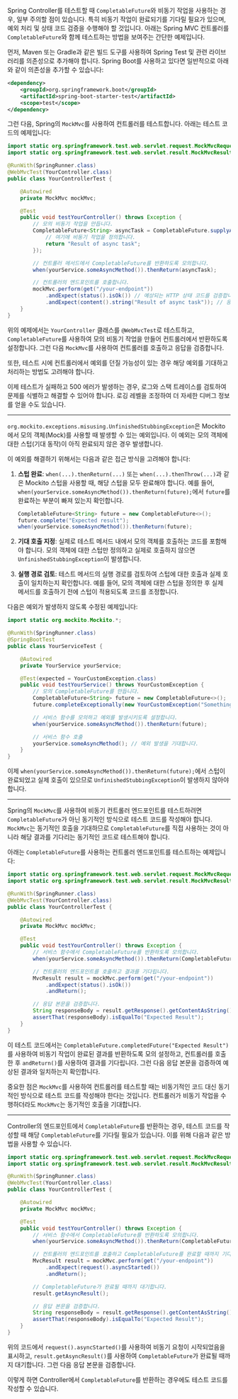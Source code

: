 Spring Controller를 테스트할 때 `CompletableFuture`와 비동기 작업을 사용하는 경우, 일부 주의할 점이 있습니다. 특히 비동기 작업이 완료되기를 기다릴 필요가 있으며, 예외 처리 및 상태 코드 검증을 수행해야 할 것입니다. 아래는 Spring MVC 컨트롤러를 `CompletableFuture`와 함께 테스트하는 방법을 보여주는 간단한 예제입니다.

먼저, Maven 또는 Gradle과 같은 빌드 도구를 사용하여 Spring Test 및 관련 라이브러리를 의존성으로 추가해야 합니다. Spring Boot를 사용하고 있다면 일반적으로 아래와 같이 의존성을 추가할 수 있습니다:

```xml
<dependency>
    <groupId>org.springframework.boot</groupId>
    <artifactId>spring-boot-starter-test</artifactId>
    <scope>test</scope>
</dependency>
```

그런 다음, Spring의 `MockMvc`를 사용하여 컨트롤러를 테스트합니다. 아래는 테스트 코드의 예제입니다:

```java
import static org.springframework.test.web.servlet.request.MockMvcRequestBuilders.*;
import static org.springframework.test.web.servlet.result.MockMvcResultMatchers.*;

@RunWith(SpringRunner.class)
@WebMvcTest(YourController.class)
public class YourControllerTest {

    @Autowired
    private MockMvc mockMvc;

    @Test
    public void testYourController() throws Exception {
        // 모의 비동기 작업을 만듭니다.
        CompletableFuture<String> asyncTask = CompletableFuture.supplyAsync(() -> {
            // 여기에 비동기 작업을 정의합니다.
            return "Result of async task";
        });

        // 컨트롤러 메서드에서 CompletableFuture를 반환하도록 모의합니다.
        when(yourService.someAsyncMethod()).thenReturn(asyncTask);

        // 컨트롤러의 엔드포인트를 호출합니다.
        mockMvc.perform(get("/your-endpoint"))
            .andExpect(status().isOk()) // 예상되는 HTTP 상태 코드를 검증합니다.
            .andExpect(content().string("Result of async task")); // 응답 본문을 검증합니다.
    }
}
```

위의 예제에서는 `YourController` 클래스를 `@WebMvcTest`로 테스트하고, `CompletableFuture`를 사용하여 모의 비동기 작업을 만들어 컨트롤러에서 반환하도록 설정합니다. 그런 다음 `MockMvc`를 사용하여 컨트롤러를 호출하고 응답을 검증합니다.

또한, 테스트 시에 컨트롤러에서 예외를 던질 가능성이 있는 경우 해당 예외를 기대하고 처리하는 방법도 고려해야 합니다.

이제 테스트가 실패하고 500 에러가 발생하는 경우, 로그와 스택 트레이스를 검토하여 문제를 식별하고 해결할 수 있어야 합니다. 로깅 레벨을 조정하여 더 자세한 디버그 정보를 얻을 수도 있습니다.

--------------

`org.mockito.exceptions.misusing.UnfinishedStubbingException`은 Mockito에서 모의 객체(Mock)를 사용할 때 발생할 수 있는 예외입니다. 이 예외는 모의 객체에 대한 스텁(기대 동작)이 아직 완료되지 않은 경우 발생합니다.

이 예외를 해결하기 위해서는 다음과 같은 접근 방식을 고려해야 합니다:

1. **스텁 완료**: `when(...).thenReturn(...)` 또는 `when(...).thenThrow(...)`과 같은 Mockito 스텁을 사용할 때, 해당 스텁을 모두 완료해야 합니다. 예를 들어, `when(yourService.someAsyncMethod()).thenReturn(future);`에서 `future`를 완료하는 부분이 빠져 있는지 확인합니다.

   ```java
   CompletableFuture<String> future = new CompletableFuture<>();
   future.complete("Expected result");
   when(yourService.someAsyncMethod()).thenReturn(future);
   ```

2. **기대 호출 지정**: 실제로 테스트 메서드 내에서 모의 객체를 호출하는 코드를 포함해야 합니다. 모의 객체에 대한 스텁만 정의하고 실제로 호출하지 않으면 `UnfinishedStubbingException`이 발생합니다.

3. **실행 경로 검토**: 테스트 메서드의 실행 경로를 검토하여 스텁에 대한 호출과 실제 호출이 일치하는지 확인합니다. 예를 들어, 모의 객체에 대한 스텁을 정의한 후 실제 메서드를 호출하기 전에 스텁이 적용되도록 코드를 조정합니다.

다음은 예외가 발생하지 않도록 수정된 예제입니다:

```java
import static org.mockito.Mockito.*;

@RunWith(SpringRunner.class)
@SpringBootTest
public class YourServiceTest {

    @Autowired
    private YourService yourService;

    @Test(expected = YourCustomException.class)
    public void testYourService() throws YourCustomException {
        // 모의 CompletableFuture를 만듭니다.
        CompletableFuture<String> future = new CompletableFuture<>();
        future.completeExceptionally(new YourCustomException("Something went wrong"));

        // 서비스 함수를 모의하고 예외를 발생시키도록 설정합니다.
        when(yourService.someAsyncMethod()).thenReturn(future);

        // 서비스 함수 호출
        yourService.someAsyncMethod(); // 예외 발생을 기대합니다.
    }
}
```

이제 `when(yourService.someAsyncMethod()).thenReturn(future);`에서 스텁이 완료되었고 실제 호출이 있으므로 `UnfinishedStubbingException`이 발생하지 않아야 합니다.

-----------------------

Spring의 `MockMvc`를 사용하여 비동기 컨트롤러 엔드포인트를 테스트하려면 `CompletableFuture`가 아닌 동기적인 방식으로 테스트 코드를 작성해야 합니다. `MockMvc`는 동기적인 호출을 기대하므로 `CompletableFuture`를 직접 사용하는 것이 아니라 해당 결과를 기다리는 동기적인 코드로 테스트해야 합니다.

아래는 `CompletableFuture`를 사용하는 컨트롤러 엔드포인트를 테스트하는 예제입니다:

```java
import static org.springframework.test.web.servlet.request.MockMvcRequestBuilders.*;
import static org.springframework.test.web.servlet.result.MockMvcResultMatchers.*;

@RunWith(SpringRunner.class)
@WebMvcTest(YourController.class)
public class YourControllerTest {

    @Autowired
    private MockMvc mockMvc;

    @Test
    public void testYourController() throws Exception {
        // 서비스 함수에서 CompletableFuture를 반환하도록 모의합니다.
        when(yourService.someAsyncMethod()).thenReturn(CompletableFuture.completedFuture("Expected Result"));

        // 컨트롤러의 엔드포인트를 호출하고 결과를 기다립니다.
        MvcResult result = mockMvc.perform(get("/your-endpoint"))
            .andExpect(status().isOk())
            .andReturn();

        // 응답 본문을 검증합니다.
        String responseBody = result.getResponse().getContentAsString();
        assertThat(responseBody).isEqualTo("Expected Result");
    }
}
```

이 테스트 코드에서는 `CompletableFuture.completedFuture("Expected Result")`를 사용하여 비동기 작업이 완료된 결과를 반환하도록 모의 설정하고, 컨트롤러를 호출한 후 `andReturn()`를 사용하여 결과를 기다립니다. 그런 다음 응답 본문을 검증하여 예상된 결과와 일치하는지 확인합니다.

중요한 점은 `MockMvc`를 사용하여 컨트롤러를 테스트할 때는 비동기적인 코드 대신 동기적인 방식으로 테스트 코드를 작성해야 한다는 것입니다. 컨트롤러가 비동기 작업을 수행하더라도 `MockMvc`는 동기적인 호출을 기대합니다.


-----------------------

Controller의 엔드포인트에서 `CompletableFuture`를 반환하는 경우, 테스트 코드를 작성할 때 해당 `CompletableFuture`를 기다릴 필요가 있습니다. 이를 위해 다음과 같은 방법을 사용할 수 있습니다.

```java
import static org.springframework.test.web.servlet.request.MockMvcRequestBuilders.*;
import static org.springframework.test.web.servlet.result.MockMvcResultMatchers.*;

@RunWith(SpringRunner.class)
@WebMvcTest(YourController.class)
public class YourControllerTest {

    @Autowired
    private MockMvc mockMvc;

    @Test
    public void testYourController() throws Exception {
        // 서비스 함수에서 CompletableFuture를 반환하도록 모의합니다.
        when(yourService.someAsyncMethod()).thenReturn(CompletableFuture.completedFuture("Expected Result"));

        // 컨트롤러의 엔드포인트를 호출하고 CompletableFuture를 완료할 때까지 기다립니다.
        MvcResult result = mockMvc.perform(get("/your-endpoint"))
            .andExpect(request().asyncStarted())
            .andReturn();

        // CompletableFuture가 완료될 때까지 대기합니다.
        result.getAsyncResult(); 

        // 응답 본문을 검증합니다.
        String responseBody = result.getResponse().getContentAsString();
        assertThat(responseBody).isEqualTo("Expected Result");
    }
}
```

위의 코드에서 `request().asyncStarted()`를 사용하여 비동기 요청이 시작되었음을 표시하고, `result.getAsyncResult()`를 사용하여 `CompletableFuture`가 완료될 때까지 대기합니다. 그런 다음 응답 본문을 검증합니다.

이렇게 하면 Controller에서 `CompletableFuture`를 반환하는 경우에도 테스트 코드를 작성할 수 있습니다.
